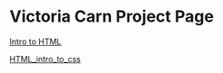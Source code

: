 # Victoria Carn Project Page 

<a href="intro_to_html/index.html">Intro to HTML</a>

<a href="HTML_5_intro_to_css/index.html" target=_blank>HTML_intro_to_css</a>
